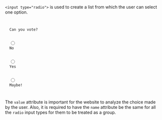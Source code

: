 `<input type="radio">` is used to create a list from which the user can select one option.

<codeblock language="html" type="lesson" defaultCSS="form {max-width: 300px; margin: 10px auto; font-family: Lato; border-radius: 10px; padding: 1rem; box-shadow: 0px 0px 4px; background-color: snow; font-size: 1.2rem; } form * { margin: 0.5rem; } button , input[type=`button`] { padding: 0.2rem 1rem; font-size: 1.1rem; font-weight: 700; margin: 1rem 0; }">
<code>
<form>
  <label>Can you vote?</label>
  <br>
  <input type="radio" value="no" name="vote">
  <label>No</label>
  <br>
  <input type="radio" value="yes" name="vote">
  <label>Yes</label>
  <br>
  <input type="radio" value="maybe" name="vote">
  <label>Maybe!</label>
</form>
</code>
</codeblock>

The `value` attribute is important for the website to analyze the choice made by the user. Also, it is required to have the `name` attribute be the same for all the `radio` input types for them to be treated as a group.
